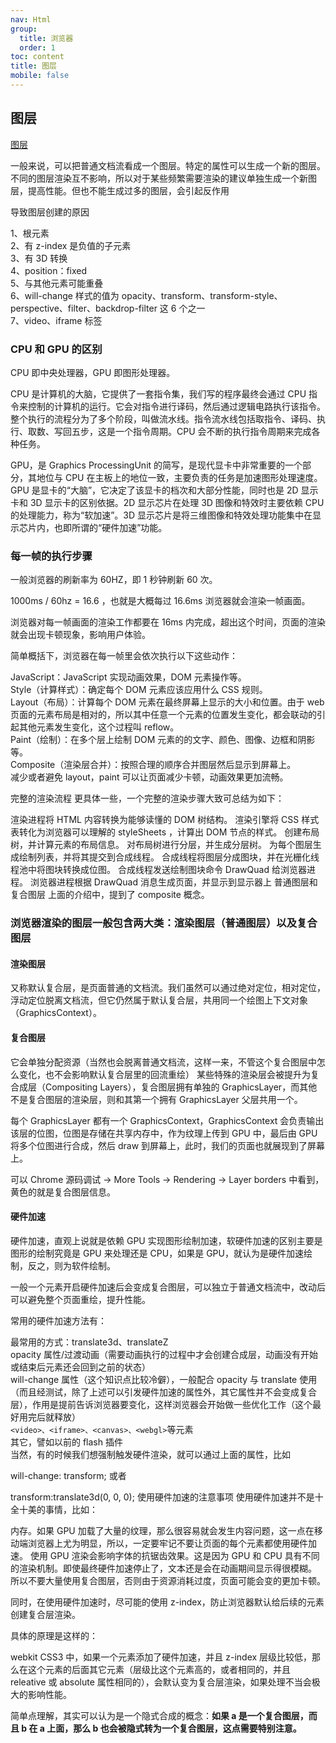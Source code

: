 ```yaml
---
nav: Html
group:
  title: 浏览器
  order: 1
toc: content
title: 图层
mobile: false
---
```


## 图层

<a href="https://juejin.cn/post/7051926604666109988" target="_blank">图层</a>

一般来说，可以把普通文档流看成一个图层。特定的属性可以生成一个新的图层。不同的图层渲染互不影响，所以对于某些频繁需要渲染的建议单独生成一个新图层，提高性能。但也不能生成过多的图层，会引起反作用

导致图层创建的原因

1、根元素  
2、有 z-index 是负值的子元素  
3、有 3D 转换  
4、position：fixed  
5、与其他元素可能重叠  
6、will-change 样式的值为 opacity、transform、transform-style、perspective、filter、backdrop-filter 这 6 个之一  
7、video、iframe 标签

### CPU 和 GPU 的区别

CPU 即中央处理器，GPU 即图形处理器。

CPU 是计算机的大脑，它提供了一套指令集，我们写的程序最终会通过 CPU 指令来控制的计算机的运行。它会对指令进行译码，然后通过逻辑电路执行该指令。整个执行的流程分为了多个阶段，叫做流水线。指令流水线包括取指令、译码、执行、取数、写回五步，这是一个指令周期。CPU 会不断的执行指令周期来完成各种任务。

GPU，是 Graphics ProcessingUnit 的简写，是现代显卡中非常重要的一个部分，其地位与 CPU 在主板上的地位一致，主要负责的任务是加速图形处理速度。GPU 是显卡的“大脑”，它决定了该显卡的档次和大部分性能，同时也是 2D 显示卡和 3D 显示卡的区别依据。2D 显示芯片在处理 3D 图像和特效时主要依赖 CPU 的处理能力，称为“软加速”。3D 显示芯片是将三维图像和特效处理功能集中在显示芯片内，也即所谓的“硬件加速”功能。

### 每一帧的执行步骤

一般浏览器的刷新率为 60HZ，即 1 秒钟刷新 60 次。

1000ms / 60hz = 16.6 ，也就是大概每过 16.6ms 浏览器就会渲染一帧画面。

浏览器对每一帧画面的渲染工作都要在 16ms 内完成，超出这个时间，页面的渲染就会出现卡顿现象，影响用户体验。

简单概括下，浏览器在每一帧里会依次执行以下这些动作：

JavaScript：JavaScript 实现动画效果，DOM 元素操作等。  
Style（计算样式）：确定每个 DOM 元素应该应用什么 CSS 规则。  
Layout（布局）：计算每个 DOM 元素在最终屏幕上显示的大小和位置。由于 web 页面的元素布局是相对的，所以其中任意一个元素的位置发生变化，都会联动的引起其他元素发生变化，这个过程叫 reflow。  
Paint（绘制）：在多个层上绘制 DOM 元素的的文字、颜色、图像、边框和阴影等。  
Composite（渲染层合并）：按照合理的顺序合并图层然后显示到屏幕上。  
减少或者避免 layout，paint 可以让页面减少卡顿，动画效果更加流畅。

完整的渲染流程
更具体一些，一个完整的渲染步骤大致可总结为如下：

渲染进程将 HTML 内容转换为能够读懂的 DOM 树结构。
渲染引擎将 CSS 样式表转化为浏览器可以理解的 styleSheets ，计算出 DOM 节点的样式。
创建布局树，并计算元素的布局信息。
对布局树进行分层，并生成分层树。
为每个图层生成绘制列表，并将其提交到合成线程。
合成线程将图层分成图块，并在光栅化线程池中将图块转换成位图。
合成线程发送绘制图块命令 DrawQuad 给浏览器进程。
浏览器进程根据 DrawQuad 消息生成页面，并显示到显示器上
普通图层和复合图层
上面的介绍中，提到了 composite 概念。

### 浏览器渲染的图层一般包含两大类：渲染图层（普通图层）以及复合图层

#### 渲染图层

又称默认复合层，是页面普通的文档流。我们虽然可以通过绝对定位，相对定位，浮动定位脱离文档流，但它仍然属于默认复合层，共用同一个绘图上下文对象（GraphicsContext）。

#### 复合图层

它会单独分配资源（当然也会脱离普通文档流，这样一来，不管这个复合图层中怎么变化，也不会影响默认复合层里的回流重绘）
某些特殊的渲染层会被提升为复合成层（Compositing Layers），复合图层拥有单独的 GraphicsLayer，而其他不是复合图层的渲染层，则和其第一个拥有 GraphicsLayer 父层共用一个。

每个 GraphicsLayer 都有一个 GraphicsContext，GraphicsContext 会负责输出该层的位图，位图是存储在共享内存中，作为纹理上传到 GPU 中，最后由 GPU 将多个位图进行合成，然后 draw 到屏幕上，此时，我们的页面也就展现到了屏幕上。

可以 Chrome 源码调试 -> More Tools -> Rendering -> Layer borders 中看到，黄色的就是复合图层信息。

#### 硬件加速

硬件加速，直观上说就是依赖 GPU 实现图形绘制加速，软硬件加速的区别主要是图形的绘制究竟是 GPU 来处理还是 CPU，如果是 GPU，就认为是硬件加速绘制，反之，则为软件绘制。

一般一个元素开启硬件加速后会变成复合图层，可以独立于普通文档流中，改动后可以避免整个页面重绘，提升性能。

常用的硬件加速方法有：

最常用的方式：translate3d、translateZ  
opacity 属性/过渡动画（需要动画执行的过程中才会创建合成层，动画没有开始或结束后元素还会回到之前的状态）  
will-change 属性（这个知识点比较冷僻），一般配合 opacity 与 translate 使用（而且经测试，除了上述可以引发硬件加速的属性外，其它属性并不会变成复合层），作用是提前告诉浏览器要变化，这样浏览器会开始做一些优化工作（这个最好用完后就释放）  
`<video>、<iframe>、<canvas>、<webgl>`等元素  
其它，譬如以前的 flash 插件  
当然，有的时候我们想强制触发硬件渲染，就可以通过上面的属性，比如

will-change: transform;
或者

transform:translate3d(0, 0, 0);
使用硬件加速的注意事项
使用硬件加速并不是十全十美的事情，比如：

内存。如果 GPU 加载了大量的纹理，那么很容易就会发生内容问题，这一点在移动端浏览器上尤为明显，所以，一定要牢记不要让页面的每个元素都使用硬件加速。
使用 GPU 渲染会影响字体的抗锯齿效果。这是因为 GPU 和 CPU 具有不同的渲染机制。即使最终硬件加速停止了，文本还是会在动画期间显示得很模糊。
所以不要大量使用复合图层，否则由于资源消耗过度，页面可能会变的更加卡顿。

同时，在使用硬件加速时，尽可能的使用 z-index，防止浏览器默认给后续的元素创建复合层渲染。

具体的原理是这样的：

webkit CSS3 中，如果一个元素添加了硬件加速，并且 z-index 层级比较低，那么在这个元素的后面其它元素（层级比这个元素高的，或者相同的，并且 releative 或 absolute 属性相同的），会默认变为复合层渲染，如果处理不当会极大的影响性能。

简单点理解，其实可以认为是一个隐式合成的概念：**如果 a 是一个复合图层，而且 b 在 a 上面，那么 b 也会被隐式转为一个复合图层，这点需要特别注意。**
